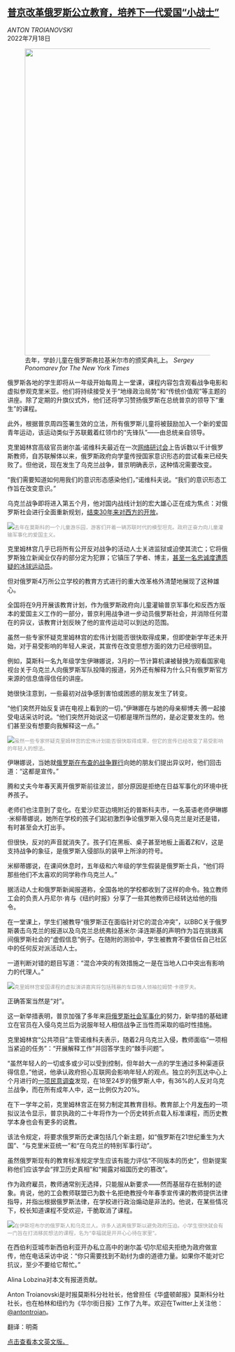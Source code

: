 <!--1658131637000-->
[普京改革俄罗斯公立教育，培养下一代爱国“小战士”](https://cn.nytimes.com/world/20220718/russia-putin-schools-propaganda-indoctrination/)
------

<address>ANTON TROIANOVSKI</address><time pudate="2022-07-18 03:54:39" datetime="2022-07-18 03:54:39">2022年7月18日</time><figure><img src="https://images.weserv.nl/?url=static01.nyt.com/images/2022/07/12/world/12RussiaSchool01/merlin_199378917_071293c5-94f3-4d57-926a-b6a5df588ea5-master1050.jpg" width="1050" height="701"><figcaption>去年，学龄儿童在俄罗斯弗拉基米尔市的颁奖典礼上。 <cite>Sergey Ponomarev for The New York Times</cite></figcaption></figure><section><p>俄罗斯各地的学生即将从一年级开始每周上一堂课，课程内容包含观看战争电影和虚拟参观克里米亚。他们将持续接受关于“地缘政治局势”和“传统价值观”等主题的讲座。除了定期的升旗仪式外，他们还将学习赞扬俄罗斯在总统普京的领导下“重生”的课程。</p><p>此外，根据普京周四签署生效的立法，所有俄罗斯儿童将被鼓励加入一个新的爱国青年运动，该运动类似于苏联戴着红领巾的“先锋队”——由总统亲自领导。</p><p>克里姆林宫高级官员谢尔盖·诺维科夫最近在一次<a rel="noopener noreferrer" target="_blank" href="https://rutube.ru/video/cc2d256fdb8c0a6c5e3c335995ab211f/">网络研讨会</a>上告诉数以千计俄罗斯教师，自苏联解体以来，俄罗斯政府向学童传授国家意识形态的尝试看来已经失败了。但他说，现在发生了乌克兰战争，普京明确表示，这种情况需要改变。</p><p>“我们需要知道如何用我们的意识形态感染他们，”诺维科夫说。“我们的意识形态工作旨在改变意识。”</p><p>乌克兰战争即将进入第五个月，他对国内战线计划的宏大雄心正在成为焦点：对俄罗斯社会进行全面重新规划，<a href="https://www.nytimes.com/2022/03/16/world/europe/putin-russia-ukraine-protests.html" title="Link: https://www.nytimes.com/2022/03/16/world/europe/putin-russia-ukraine-protests.html">结束30年来对西方的开放</a>。</p><p><img src="https://images.weserv.nl/?url=static01.nyt.com/images/2022/07/12/world/12RussiaSchool02/merlin_199378938_3927414e-612e-45eb-98c8-7aa0084c8eda-master1050.jpg"><small style="color: #999;">去年在莫斯科的一个儿童游乐园，游客们开着一辆苏联时代的模型坦克。政府正奋力向儿童灌输军事化的爱国主义。</small></p><p>克里姆林宫几乎已将所有公开反对战争的活动人士关进监狱或迫使其流亡；它将俄罗斯独立新闻业仅存的部分定为犯罪；它镇压了学者、博主，<a href="https://www.nytimes.com/2022/07/01/sports/hockey/flyers-russia-fedotov-ukraine.html" title="Link: https://www.nytimes.com/2022/07/01/sports/hockey/flyers-russia-fedotov-ukraine.html">甚至一名忠诚度遭质疑的冰球运动员</a>。</p><p>但对俄罗斯4万所公立学校的教育方式进行的重大改革格外清楚地展现了这种雄心。</p><p>全国将在9月开展该教育计划，作为俄罗斯政府向儿童灌输普京军事化和反西方版本的爱国主义工作的一部分，普京利用战争进一步动员俄罗斯社会，并消除任何潜在的异议，该教育计划反映了他的宣传运动可以到达的范围。</p><p>虽然一些专家怀疑克里姆林宫的宏伟计划能否很快取得成果，但即使新学年还未开始，对于易受影响的年轻人来说，其宣传在改变思想方面的效力已经很明显。</p><p>例如，莫斯科一名九年级学生伊琳娜说，3月的一节计算机课被替换为观看国家电视台关于乌克兰人向俄罗斯军队投降的报道，另外还有解释为什么只有俄罗斯官方来源的信息值得信任的讲座。</p><p>她很快注意到，一些最初对战争感到害怕或困惑的朋友发生了转变。</p><p>“他们突然开始反复讲在电视上看到的一切，”伊琳娜在与她的母亲柳博夫·腾一起接受电话采访时说。“他们突然开始说这一切都是理所当然的，是必定要发生的。他们甚至没有想要向我解释这一点。”</p><p><img src="https://images.weserv.nl/?url=static01.nyt.com/images/2022/07/12/world/12RussiaSchool03/merlin_199378947_298ec749-3f44-41dc-83df-1759b582ea13-master1050.jpg"><small style="color: #999;">虽然一些专家怀疑克里姆林宫的宏伟计划能否很快取得成果，但它的宣传已经改变了易受影响的年轻人的想法。</small></p><p>伊琳娜说，当她就<a href="https://www.nytimes.com/2022/05/19/world/europe/russia-bucha-ukraine-executions.html" title="Link: https://www.nytimes.com/2022/05/19/world/europe/russia-bucha-ukraine-executions.html">俄罗斯在布查的战争罪行</a>向她的朋友们提出异议时，他们回击道：“这都是宣传。”</p><p>腾和丈夫今年春天离开俄罗斯前往波兰，部分原因是拒绝在日益军事化的环境中抚养孩子。</p><p>老师们也注意到了变化。在爱沙尼亚边境附近的普斯科夫市，一名英语老师伊琳娜·米柳蒂娜说，她所在学校的孩子们起初激烈争论俄罗斯入侵乌克兰是对还是错，有时甚至会大打出手。</p><p>但很快，反对的声音就消失了。孩子们在黑板、桌子甚至地板上画着Z和V，这是支持战争的象征，是俄罗斯入侵部队的装甲上所涂的符号。</p><p>米柳蒂娜说，在课间休息时，五年级和六年级的学生假装是俄罗斯士兵，“他们将那些他们不太喜欢的同学称作乌克兰人。”</p><p>据活动人士和俄罗斯新闻报道称，全国各地的学校都收到了这样的命令。独立教师工会的负责人丹尼尔·肯与《纽约时报》分享了一些其他教师已经转达给他的指令。</p><p>在一堂课上，学生们被教导“俄罗斯正在面临针对它的混合冲突”，以BBC关于俄罗斯袭击乌克兰的报道以及乌克兰总统弗拉基米尔·泽连斯基的声明作为旨在挑拨离间俄罗斯社会的“虚假信息”例子。在随附的测验中，学生被教育不要信任自己社区中的任何反对派活动人士。</p><p>一道判断对错的题目写道：“混合冲突的有效措施之一是在当地人口中突出有影响力的代理人。”</p><p><img src="https://images.weserv.nl/?url=static01.nyt.com/images/2022/07/12/world/12RussiaSchool04/merlin_194599143_03e06819-3e2b-4957-b14e-5df442e26ff0-master1050.jpg"><small style="color: #999;">克里姆林宫爱国课程的虚拟演讲嘉宾将包括残暴的车臣强人领袖拉姆赞·卡德罗夫。</small></p><p>正确答案当然是“对”。</p><p>这一新举措表明，普京加强了多年来<a href="https://cn.nytimes.com/world/20211223/russia-military-putin-kremlin/" title="Link: https://cn.nytimes.com/world/20211223/russia-military-putin-kremlin/">将俄罗斯社会军事化</a>的努力，新举措的基础建立在官员在入侵乌克兰后为说服年轻人相信战争正当性而采取的临时性措施。</p><p>克里姆林宫“公共项目”主管诺维科夫表示，随着2月乌克兰入侵，教师面临“一项相当紧迫的任务”：“开展解释工作”并回答学生的“棘手问题”。</p><p>“虽然年轻人的一切或多或少可以受到控制，但年龄大一点的学生通过多种渠道获得信息，”他说，他承认政府担心互联网会影响年轻人的观点。独立的列瓦达中心上个月进行的<a rel="noopener noreferrer" target="_blank" href="https://www.levada.ru/2022/06/30/konflikt-s-ukrainoj-3/">一项民意调查</a>发现，在18至24岁的俄罗斯人中，有36%的人反对乌克兰战争，而在所有成年人中，这一比例仅为20%。</p><p>在下一学年之前，克里姆林宫正在努力制定其教育目标。教育部上个月<a rel="noopener noreferrer" target="_blank" href="https://regulation.gov.ru/projects#npa=128800">发布</a>的一项拟议法令显示，普京执政的二十年将作为一个历史转折点载入标准课程，而历史教学本身也会有更多的说教。</p><p>该法令规定，将要求俄罗斯历史课包括几个新主题，如“俄罗斯在21世纪重生为大国”、“与克里米亚统一”和“在乌克兰的特别军事行动”。</p><p>虽然俄罗斯现有的教育标准规定学生应该有能力评估“不同版本的历史”，但新提案称他们应该学会“捍卫历史真相”和“揭露对祖国历史的篡改”。</p><p>作为政府雇员，教师通常别无选择，只能服从新要求——然而基层存在抵制的迹象。肯说，他的工会教师联盟已为数十名拒绝教授今年春季宣传课的教师提供法律指导，并指出根据俄罗斯法律，在学校进行政治煽动是非法的。他说，在某些情况下，校长知道课程不受欢迎，干脆取消了课程。</p><p><img src="https://images.weserv.nl/?url=static01.nyt.com/images/2022/07/12/world/12RussiaSchool05/merlin_203770749_eb8fde75-3045-458b-bc19-930b188d2b92-master1050.jpg"><small style="color: #999;">在伊斯坦布尔的俄罗斯人和乌克兰人。许多人逃离俄罗斯以避免政府压迫。小学生很快就会有一门旨在打消移民想法的课程，名为“幸福就是开开心心待在家里”。</small></p><p>在西伯利亚城市新西伯利亚开办私立高中的谢尔盖·切尔尼绍夫拒绝为政府做宣传，他在电话采访中说：“你只需要找到不助纣为虐的道德力量。如果你不能对它抗议，至少不要给它帮忙。”</p></section><footer><p>Alina Lobzina对本文有报道贡献。</p><p>Anton Troianovski是时报莫斯科分社社长，他曾担任《华盛顿邮报》莫斯科分社社长，也在柏林和纽约为《华尔街日报》工作了九年。欢迎在Twitter上关注他：<a rel="nofollow" target="_blank" href="https://twitter.com/antontroian">@antontroian</a>。</p><p>翻译：明斋</p><p><a rel="nofollow" target="_blank" href="https://www.nytimes.com/2022/07/16/world/europe/russia-putin-schools-propaganda-indoctrination.html">点击查看本文英文版。</a></p></footer>
